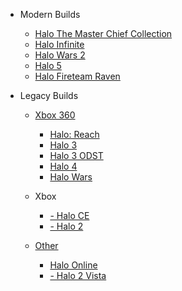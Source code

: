 - Modern Builds
 
  - [Halo The Master Chief Collection](#halo-the-master-chief-collection)
  - [Halo Infinite](#halo-infinite)
  - [Halo Wars 2](#halo-wars-2)
  - [Halo 5](#halo-5)
  - [Halo Fireteam Raven](#halo-fireteam-raven)

- Legacy Builds
  
  - [Xbox 360](#xbox-360)
    
    - [Halo: Reach](#halo-reach)
    - [Halo 3](#halo-3)
    - [Halo 3 ODST](#halo-3-odst)
    - [Halo 4](#halo-4)
    - [Halo Wars](#halo-wars)
  
  - Xbox
    - [ - Halo CE](#)
    - [ - Halo 2](#)

  - [Other](#other)
    - [Halo Online](#halo-online)
    - [ - Halo 2 Vista](#)
